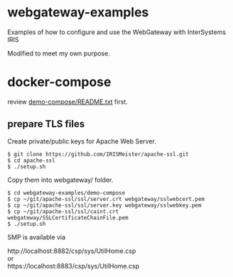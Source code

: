 # webgateway-examples
Examples of how to configure and use the WebGateway with InterSystems IRIS

Modified to meet my own purpose.

# docker-compose 

review [demo-compose/README.txt](README.txt) first.

## prepare TLS files

Create private/public keys for Apache Web Server.
```
$ git clone https://github.com/IRISMeister/apache-ssl.git
$ cd apache-ssl
$ ./setup.sh
```

Copy them into webgateway/ folder.
```
$ cd webgateway-examples/demo-compose
$ cp ~/git/apache-ssl/ssl/server.crt webgateway/sslwebcert.pem
$ cp ~/git/apache-ssl/ssl/server.key webgateway/sslwebkey.pem
$ cp ~/git/apache-ssl/ssl/caint.crt webgateway/SSLCertificateChainFile.pem
$ ./setup.sh
```

SMP is available via

http://localhost:8882/csp/sys/UtilHome.csp  
or  
https://localhost:8883/csp/sys/UtilHome.csp
